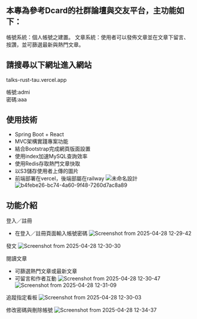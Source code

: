 ## 本專為參考Dcard的社群論壇與交友平台，主功能如下：
帳號系統：個人帳號之建置。
文章系統：使用者可以發佈文章並在文章下留言、按讚，並可篩選最新與熱門文章。

## 請搜尋以下網址進入網站
talks-rust-tau.vercel.app  

帳號:admi  
密碼:aaa

## 使用技術
- Spring Boot + React
- MVC架構實踐專案功能
- 結合Bootstrap完成網頁版面設置
- 使用index加速MySQL查詢效率
- 使用Redis存取熱門文章快取
- 以S3儲存使用者上傳的圖片
- 前端部署在vercel，後端部屬在railway
![未命名設計](https://github.com/user-attachments/assets/247905bf-596f-4c2b-81ed-2648bcb63365)
![b4febe26-bc74-4a60-9f48-7260d7ac8a89](https://github.com/user-attachments/assets/69ef2d9a-c6c0-4e1a-abf3-ccca5cabcd1b)

## 功能介紹
登入／註冊
- 在登入／註冊頁面輸入帳號密碼
![Screenshot from 2025-04-28 12-29-42](https://github.com/user-attachments/assets/9d1e1dfc-d3da-4db7-8ad1-d5ff2d7e89c3)

發文
![Screenshot from 2025-04-28 12-30-30](https://github.com/user-attachments/assets/5351143b-12b7-41df-8a55-b72289b431f8)

閱讀文章
- 可篩選熱門文章或最新文章
- 可留言和作者互動
![Screenshot from 2025-04-28 12-30-47](https://github.com/user-attachments/assets/19f8ea04-0828-4829-b453-d1bf02d22514)
![Screenshot from 2025-04-28 12-31-09](https://github.com/user-attachments/assets/1635c7b8-24f8-4452-9803-393597a5fe63)

追蹤指定看板
![Screenshot from 2025-04-28 12-30-03](https://github.com/user-attachments/assets/ada910b7-d344-47f0-95ac-18dc61c71050)

修改密碼與刪除帳號
![Screenshot from 2025-04-28 12-34-37](https://github.com/user-attachments/assets/1c3c617b-ad46-4a82-b917-fde280ed5958)

  

